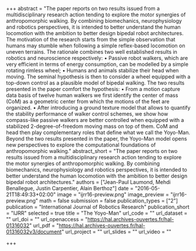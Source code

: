 +++
abstract = "The paper reports on two results issued from a multidisciplinary research action tending to explore the motor synergies of anthropomorphic walking. By combining biomechanics, neurophysiology and robotics perspectives, it is intended to better understand the human locomotion with the ambition to better design bipedal robot architectures. The motivation of the research starts from the simple observation that humans may stumble when following a simple reflex-based locomotion on uneven terrains. The rationale combines two well established results in robotics and neuroscience respectively: • Passive robot walkers, which are very efficient in terms of energy consumption, can be modelled by a simple rotating rimless wheel; • Humans and animals stabilize their head when moving. The seminal hypothesis is then to consider a wheel equipped with a top-down control as a plausible model of bipedal walking. The two results presented in the paper comfort the hypothesis: • From a motion capture data basis of twelve human walkers we first identify the center of mass (CoM) as a geometric center from which the motions of the feet are organized. • After introducing a ground texture model that allows to quantify the stability performance of walker control schemes, we show how compass-like passive walkers are better controlled when equipped with a stabilized 2-degree-of-freedom moving mass on top of them. CoM and head then play complementary roles that define what we call the Yoyo-Man. Beyond the two results presented in the paper, the Yoyo-Man model opens new perspectives to explore the computational foundations of anthropomorphic walking."
abstract_short = "The paper reports on two results issued from a multidisciplinary research action tending to explore the motor synergies of anthropomorphic walking. By combining biomechanics, neurophysiology and robotics perspectives, it is intended to better understand the human locomotion with the ambition to better design bipedal robot architectures."
authors = ["Jean-Paul Laumond, Mehdi Benallegue, Justin Carpentier, Alain Berthoz"]
date = "2016-05-21T18:49:33+02:00"
image = "ijrr16-preview.png"
image_preview = "ijrr16-preview.png"
math = false
submission = false
publication_types = ["2"]
publication = "International Journal of Robotics Research"
publication_short = "IJRR"
selected = true
title = "The Yoyo-Man"
url_code = ""
url_dataset = ""
url_doi = ""
url_openaccess = "https://hal.archives-ouvertes.fr/hal-01316032"
url_pdf = "https://hal.archives-ouvertes.fr/hal-01316032v3/document"
url_project = ""
url_slides = ""
url_video = ""

+++


